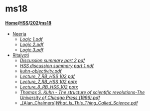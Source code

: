 # ms18
#### [Home](../../..)\/[HSS](../..)\/[202](..)\/[ms18]()
- [Neerja](Neerja)
    - [_Logic 1.pdf_](Neerja/Logic%201.pdf)
    - [_Logic 2.pdf_](Neerja/Logic%202.pdf)
    - [_Logic 3.pdf_](Neerja/Logic%203.pdf)
- [Ritajyoti](Ritajyoti)
    - [_Discussion summary part 2.pdf_](Ritajyoti/Discussion%20summary%20part%202.pdf)
    - [_HSS discussion summary part 1.pdf_](Ritajyoti/HSS%20discussion%20summary%20part%201.pdf)
    - [_kuhn-objectivity.pdf_](Ritajyoti/kuhn-objectivity.pdf)
    - [_Lecture_7_RB_HSS 102.pdf_](Ritajyoti/Lecture_7_RB_HSS%20102.pdf)
    - [_Lecture_7_RB_HSS 102.pptx_](Ritajyoti/Lecture_7_RB_HSS%20102.pptx)
    - [_Lecture_8_RB_HSS_102.pptx_](Ritajyoti/Lecture_8_RB_HSS_102.pptx)
    - [_Thomas S. Kuhn - The structure of scientific revolutions-The University of Chicago Press (1996).pdf_](Ritajyoti/Thomas%20S.%20Kuhn%20-%20The%20structure%20of%20scientific%20revolutions-The%20University%20of%20Chicago%20Press%20(1996).pdf)
    - [_[Alan_Chalmers]_What_Is_This_Thing_Called_Science.pdf_](Ritajyoti/[Alan_Chalmers]_What_Is_This_Thing_Called_Science.pdf)

